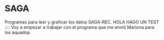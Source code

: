 # SAGA
Programas para leer y graficar los datos SAGA-REC.
HOLA HAGO UN TEST ::::
Voy a empezar a trabajar con el programa que me envió Mariona para los aquadop
